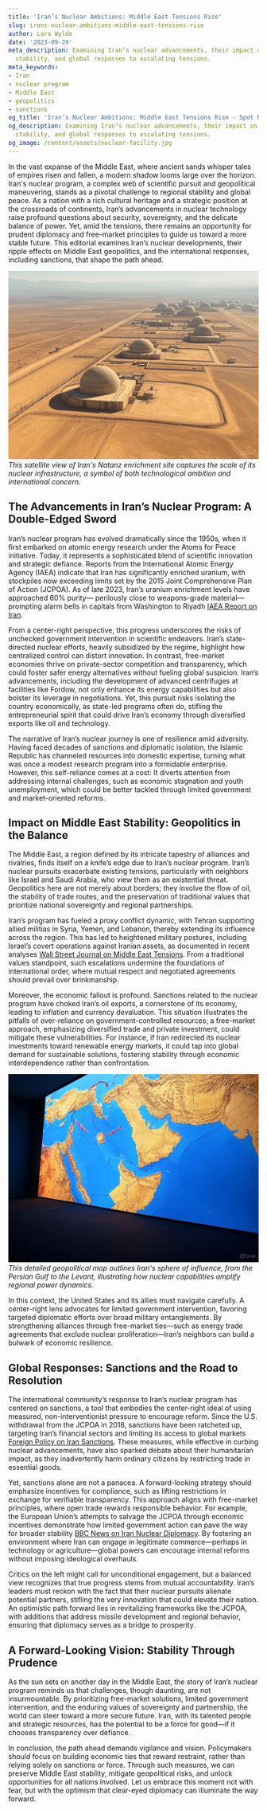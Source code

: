 ```yaml
---
title: 'Iran’s Nuclear Ambitions: Middle East Tensions Rise'
slug: irans-nuclear-ambitions-middle-east-tensions-rise
author: Lara Wylde
date: '2023-09-29'
meta_description: Examining Iran’s nuclear advancements, their impact on Middle East
  stability, and global responses to escalating tensions.
meta_keywords:
- Iran
- nuclear program
- Middle East
- geopolitics
- sanctions
og_title: 'Iran’s Nuclear Ambitions: Middle East Tensions Rise - Spot News 24'
og_description: Examining Iran’s nuclear advancements, their impact on Middle East
  stability, and global responses to escalating tensions.
og_image: /content/assets/nuclear-facility.jpg
---
```


In the vast expanse of the Middle East, where ancient sands whisper tales of empires risen and fallen, a modern shadow looms large over the horizon. Iran's nuclear program, a complex web of scientific pursuit and geopolitical maneuvering, stands as a pivotal challenge to regional stability and global peace. As a nation with a rich cultural heritage and a strategic position at the crossroads of continents, Iran’s advancements in nuclear technology raise profound questions about security, sovereignty, and the delicate balance of power. Yet, amid the tensions, there remains an opportunity for prudent diplomacy and free-market principles to guide us toward a more stable future. This editorial examines Iran’s nuclear developments, their ripple effects on Middle East geopolitics, and the international responses, including sanctions, that shape the path ahead.

![Iranian nuclear facility at Natanz](/content/assets/iran-natanz-facility.jpg)  
*This satellite view of Iran's Natanz enrichment site captures the scale of its nuclear infrastructure, a symbol of both technological ambition and international concern.*

## The Advancements in Iran’s Nuclear Program: A Double-Edged Sword

Iran’s nuclear program has evolved dramatically since the 1950s, when it first embarked on atomic energy research under the Atoms for Peace initiative. Today, it represents a sophisticated blend of scientific innovation and strategic defiance. Reports from the International Atomic Energy Agency (IAEA) indicate that Iran has significantly enriched uranium, with stockpiles now exceeding limits set by the 2015 Joint Comprehensive Plan of Action (JCPOA). As of late 2023, Iran’s uranium enrichment levels have approached 60% purity— perilously close to weapons-grade material—prompting alarm bells in capitals from Washington to Riyadh [IAEA Report on Iran](https://www.iaea.org/sites/default/files/23/11/gov2023-50.pdf).

From a center-right perspective, this progress underscores the risks of unchecked government intervention in scientific endeavors. Iran’s state-directed nuclear efforts, heavily subsidized by the regime, highlight how centralized control can distort innovation. In contrast, free-market economies thrive on private-sector competition and transparency, which could foster safer energy alternatives without fueling global suspicion. Iran’s advancements, including the development of advanced centrifuges at facilities like Fordow, not only enhance its energy capabilities but also bolster its leverage in negotiations. Yet, this pursuit risks isolating the country economically, as state-led programs often do, stifling the entrepreneurial spirit that could drive Iran’s economy through diversified exports like oil and technology.

The narrative of Iran’s nuclear journey is one of resilience amid adversity. Having faced decades of sanctions and diplomatic isolation, the Islamic Republic has channeled resources into domestic expertise, turning what was once a modest research program into a formidable enterprise. However, this self-reliance comes at a cost: It diverts attention from addressing internal challenges, such as economic stagnation and youth unemployment, which could be better tackled through limited government and market-oriented reforms.

## Impact on Middle East Stability: Geopolitics in the Balance

The Middle East, a region defined by its intricate tapestry of alliances and rivalries, finds itself on a knife’s edge due to Iran’s nuclear program. Iran’s nuclear pursuits exacerbate existing tensions, particularly with neighbors like Israel and Saudi Arabia, who view them as an existential threat. Geopolitics here are not merely about borders; they involve the flow of oil, the stability of trade routes, and the preservation of traditional values that prioritize national sovereignty and regional partnerships.

Iran’s program has fueled a proxy conflict dynamic, with Tehran supporting allied militias in Syria, Yemen, and Lebanon, thereby extending its influence across the region. This has led to heightened military postures, including Israel’s covert operations against Iranian assets, as documented in recent analyses [Wall Street Journal on Middle East Tensions](https://www.wsj.com/world/middle-east/iran-nuclear-threat-escalates-regional-stability-8b9f4a2e). From a traditional values standpoint, such escalations undermine the foundations of international order, where mutual respect and negotiated agreements should prevail over brinkmanship.

Moreover, the economic fallout is profound. Sanctions related to the nuclear program have choked Iran’s oil exports, a cornerstone of its economy, leading to inflation and currency devaluation. This situation illustrates the pitfalls of over-reliance on government-controlled resources; a free-market approach, emphasizing diversified trade and private investment, could mitigate these vulnerabilities. For instance, if Iran redirected its nuclear investments toward renewable energy markets, it could tap into global demand for sustainable solutions, fostering stability through economic interdependence rather than confrontation.

![Map of Middle East tensions](/content/assets/middle-east-iran-influence-map.jpg)  
*This detailed geopolitical map outlines Iran's sphere of influence, from the Persian Gulf to the Levant, illustrating how nuclear capabilities amplify regional power dynamics.*

In this context, the United States and its allies must navigate carefully. A center-right lens advocates for limited government intervention, favoring targeted diplomatic efforts over broad military entanglements. By strengthening alliances through free-market ties—such as energy trade agreements that exclude nuclear proliferation—Iran’s neighbors can build a bulwark of economic resilience.

## Global Responses: Sanctions and the Road to Resolution

The international community’s response to Iran’s nuclear program has centered on sanctions, a tool that embodies the center-right ideal of using measured, non-interventionist pressure to encourage reform. Since the U.S. withdrawal from the JCPOA in 2018, sanctions have been ratcheted up, targeting Iran’s financial sectors and limiting its access to global markets [Foreign Policy on Iran Sanctions](https://foreignpolicy.com/2023/10/iran-sanctions-nuclear-deal-revival/). These measures, while effective in curbing nuclear advancements, have also sparked debate about their humanitarian impact, as they inadvertently harm ordinary citizens by restricting trade in essential goods.

Yet, sanctions alone are not a panacea. A forward-looking strategy should emphasize incentives for compliance, such as lifting restrictions in exchange for verifiable transparency. This approach aligns with free-market principles, where open trade rewards responsible behavior. For example, the European Union’s attempts to salvage the JCPOA through economic incentives demonstrate how limited government action can pave the way for broader stability [BBC News on Iran Nuclear Diplomacy](https://www.bbc.com/news/world-middle-east-12345678). By fostering an environment where Iran can engage in legitimate commerce—perhaps in technology or agriculture—global powers can encourage internal reforms without imposing ideological overhauls.

Critics on the left might call for unconditional engagement, but a balanced view recognizes that true progress stems from mutual accountability. Iran’s leaders must reckon with the fact that their nuclear pursuits alienate potential partners, stifling the very innovation that could elevate their nation. An optimistic path forward lies in revitalizing frameworks like the JCPOA, with additions that address missile development and regional behavior, ensuring that diplomacy serves as a bridge to prosperity.

## A Forward-Looking Vision: Stability Through Prudence

As the sun sets on another day in the Middle East, the story of Iran’s nuclear program reminds us that challenges, though daunting, are not insurmountable. By prioritizing free-market solutions, limited government intervention, and the enduring values of sovereignty and partnership, the world can steer toward a more secure future. Iran, with its talented people and strategic resources, has the potential to be a force for good—if it chooses transparency over defiance.

In conclusion, the path ahead demands vigilance and vision. Policymakers should focus on building economic ties that reward restraint, rather than relying solely on sanctions or force. Through such measures, we can preserve Middle East stability, mitigate geopolitical risks, and unlock opportunities for all nations involved. Let us embrace this moment not with fear, but with the optimism that clear-eyed diplomacy can illuminate the way forward.